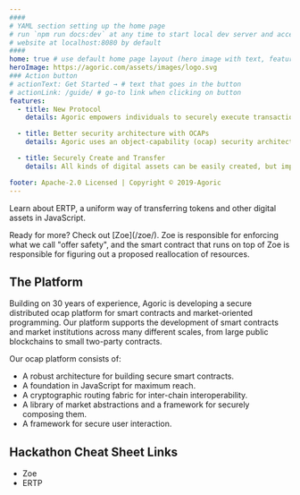 ```yaml
---
####
# YAML section setting up the home page
# run `npm run docs:dev` at any time to start local dev server and access
# website at localhost:8080 by default
####
home: true # use default home page layout (hero image with text, features section)
heroImage: https://agoric.com/assets/images/logo.svg
### Action button
# actionText: Get Started → # text that goes in the button
# actionLink: /guide/ # go-to link when clicking on button
features:
  - title: New Protocol
    details: Agoric empowers individuals to securely execute transactions, establish new markets, and craft novel patterns of exchange — without centralized control.

  - title: Better security architecture with OCAPs
    details: Agoric uses an object-capability (ocap) security architecture, in which access to a programming object itself is the authority to use the object.

  - title: Securely Create and Transfer
    details: All kinds of digital assets can be easily created, but importantly, they can be transferred in exactly the same ways, with exactly the same security properties.

footer: Apache-2.0 Licensed | Copyright © 2019-Agoric
---
```


<div class="flex flex--column flex--center">
  <p>
    Learn about <router-link to="/ertp/">ERTP</router-link>, a uniform way of transferring tokens and other digital assets in JavaScript.
  </p>
  <Button-Action-Link
    text="Get Started with ERTP"
    link="/ertp/"
  />
</div>

<div class="flex flex--column flex--center">
  <p>Ready for more? Check out [Zoe](/zoe/). Zoe is responsible for enforcing what we call "offer safety", and the smart contract that runs on top of Zoe is responsible for figuring out a proposed reallocation of resources.
  <p//>
<Button-Action-Link
  text="Use with  Zoe"
  link="/zoe/"
/>

## The Platform
Building on 30 years of experience, Agoric is developing a secure distributed ocap platform for smart contracts and market-oriented programming. Our platform supports the development of smart contracts and market institutions across many different scales, from large public blockchains to small two-party contracts.

Our ocap platform consists of:

- A robust architecture for building secure smart contracts.
- A foundation in JavaScript for maximum reach.
- A cryptographic routing fabric for inter-chain interoperability.
- A library of market abstractions and a framework for securely composing them.
- A framework for secure user interaction.


## Hackathon Cheat Sheet Links
- Zoe
- ERTP

